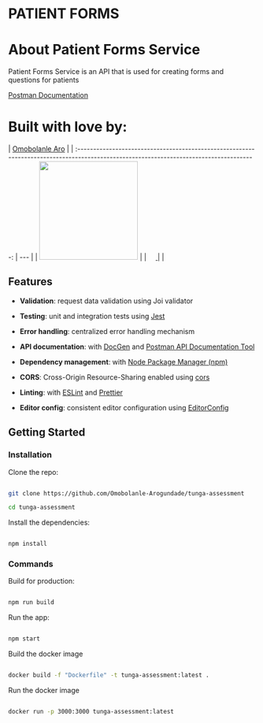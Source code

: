 # PATIENT FORMS

# About Patient Forms Service

Patient Forms Service is an API that is used for creating forms and questions for patients

[Postman Documentation](https://documenter.getpostman.com/view/25299822/2s93m911SC)

# Built with love by:

|                                        [Omobolanle Aro](https://github.com/Omobolanle-Arogundade)                                        |
| :--------------------------------------------------------------------------------------------------------------------------------------: | --- |
|                 [<img src="https://i.ibb.co/hXrQx86/id.jpg" width = "200" />](https://github.com/Omobolanle-Arogundade)                  |
| [<img src="https://static.licdn.com/sc/h/al2o9zrvru7aqj8e1x2rzsrca" width="15"> ](https://www.linkedin.com/in/omobolanle-aro-00a98a172/) |     |

## Features

- **Validation**: request data validation using Joi validator

- **Testing**: unit and integration tests using [Jest](https://jestjs.io)

- **Error handling**: centralized error handling mechanism

- **API documentation**: with [DocGen](https://github.com/thedevsaddam/docgen) and [Postman API Documentation Tool](https://www.postman.com/api-documentation-tool/)

- **Dependency management**: with [Node Package Manager (npm)](https://www.npmjs.com/)

- **CORS**: Cross-Origin Resource-Sharing enabled using [cors](https://github.com/expressjs/cors)

- **Linting**: with [ESLint](https://eslint.org) and [Prettier](https://prettier.io)

- **Editor config**: consistent editor configuration using [EditorConfig](https://editorconfig.org)

## Getting Started

### Installation

Clone the repo:

```bash

git clone https://github.com/Omobolanle-Arogundade/tunga-assessment

cd tunga-assessment

```

Install the dependencies:

```bash

npm install

```

### Commands

Build for production:

```bash

npm run build

```

Run the app:

```bash

npm start

```

Build the docker image

```bash

docker build -f "Dockerfile" -t tunga-assessment:latest .

```

Run the docker image

```bash

docker run -p 3000:3000 tunga-assessment:latest

```
